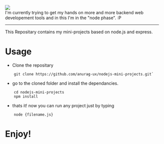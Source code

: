 <img src="https://miro.medium.com/max/1000/1*fsseXIPGEhwmg6kfgXyIjA.jpeg">
<br>
I'm currently trying to get my hands on more and more backend web developement tools and in this I'm in the "node phase". :P
<hr>
This Repositary contains my mini-projects based on node.js and express.

# Usage
- Clone the repositary
```
    git clone https://github.com/anurag-ux/nodejs-mini-projects.git`
```
- go to the cloned folder and install the dependancies.
```
    cd nodejs-mini-projects
    npm install
```
- thats it! now you can run any project just by typing
```
    node {filename.js}
 ```
# Enjoy!
